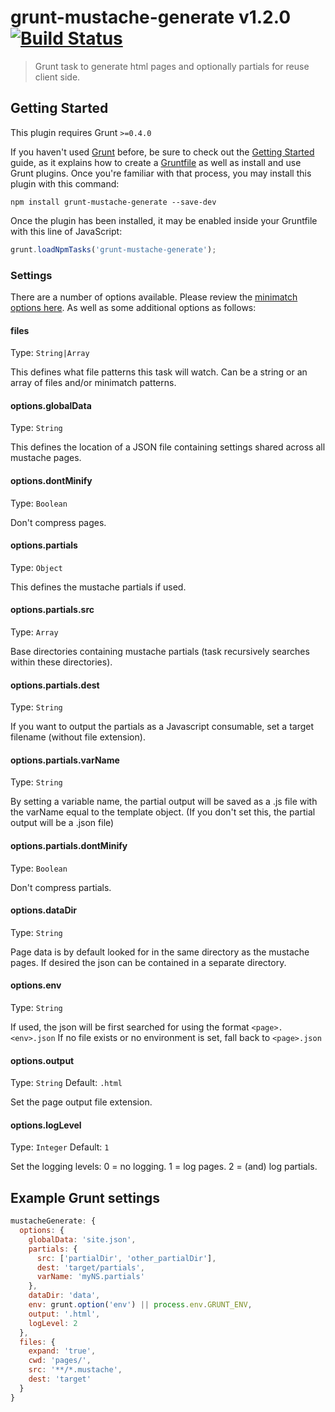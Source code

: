 # grunt-mustache-generate v1.2.0 [![Build Status](https://travis-ci.org/boycott/grunt-mustache-generate.svg?branch=master)](https://travis-ci.org/boycott/grunt-mustache-generate)

> Grunt task to generate html pages and optionally partials for reuse client side.

## Getting Started
This plugin requires Grunt `>=0.4.0`

If you haven't used [Grunt](http://gruntjs.com/) before, be sure to check out the [Getting Started](http://gruntjs.com/getting-started) guide, as it explains how to create a [Gruntfile](http://gruntjs.com/sample-gruntfile) as well as install and use Grunt plugins. Once you're familiar with that process, you may install this plugin with this command:

```shell
npm install grunt-mustache-generate --save-dev
```

Once the plugin has been installed, it may be enabled inside your Gruntfile with this line of JavaScript:

```js
grunt.loadNpmTasks('grunt-mustache-generate');
```

### Settings

There are a number of options available. Please review the [minimatch options here](https://github.com/isaacs/minimatch#options). As well as some additional options as follows:

#### files
Type: `String|Array`

This defines what file patterns this task will watch. Can be a string or an array of files and/or minimatch patterns.

#### options.globalData
Type: `String`

This defines the location of a JSON file containing settings shared across all mustache pages.

#### options.dontMinify
Type: `Boolean`

Don't compress pages.  

#### options.partials
Type: `Object`

This defines the mustache partials if used.

#### options.partials.src
Type: `Array`

Base directories containing mustache partials (task recursively searches within these directories).

#### options.partials.dest
Type: `String`

If you want to output the partials as a Javascript consumable, set a target filename (without file extension).

#### options.partials.varName
Type: `String`

By setting a variable name, the partial output will be saved as a .js file with the varName equal to the template object.
(If you don't set this, the partial output will be a .json file)

#### options.partials.dontMinify
Type: `Boolean`

Don't compress partials.  

#### options.dataDir
Type: `String`

Page data is by default looked for in the same directory as the mustache pages. If desired the json can be contained in a separate directory.

#### options.env
Type: `String`

If used, the json will be first searched for using the format `<page>.<env>.json` If no file exists or no environment is set, fall back to `<page>.json`

#### options.output
Type: `String`
Default: `.html`

Set the page output file extension.

#### options.logLevel
Type: `Integer`
Default: `1`

Set the logging levels:
  0 = no logging.
  1 = log pages.
  2 = (and) log partials.

## Example Grunt settings

```js
mustacheGenerate: {
  options: {
    globalData: 'site.json',
    partials: {
      src: ['partialDir', 'other_partialDir'],
      dest: 'target/partials',
      varName: 'myNS.partials'
    },
    dataDir: 'data',
    env: grunt.option('env') || process.env.GRUNT_ENV,  
    output: '.html',
    logLevel: 2
  },
  files: {
    expand: 'true',
    cwd: 'pages/',
    src: '**/*.mustache',
    dest: 'target'
  }
}
```
